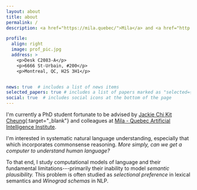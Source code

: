 ```yaml
---
layout: about
title: about
permalink: /
description: <a href="https://mila.quebec/">Mila</a> and <a href="http://rl.cs.mcgill.ca/">McGill University</a>

profile:
  align: right
  image: prof_pic.jpg
  address: >
    <p>Desk C2083-A</p>
    <p>6666 St-Urbain, #200</p>
    <p>Montreal, QC, H2S 3H1</p>


news: true  # includes a list of news items
selected_papers: true # includes a list of papers marked as "selected={true}"
social: true  # includes social icons at the bottom of the page
---
```


I'm currently a PhD student fortunate to be advised by [Jackie Chi Kit Cheung](https://www.cs.mcgill.ca/~jcheung/){:target="\_blank"} and colleagues at [Mila - Quebec Artificial Intelligence Institute](https://mila.quebec/en/mila/team/).

I'm interested in systematic natural language understanding, especially that which incorporates commonsense reasoning.
_More simply, can we get a computer to understand human language?_

To that end, I study computational models of language and their fundamental limitations---primarily their inability to model _semantic plausibility._
This problem is often studied as _selectional preference_ in lexical semantics and _Winograd schemas_ in NLP.
